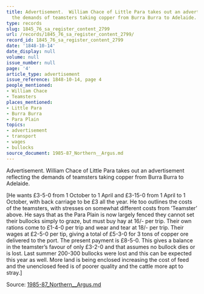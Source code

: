 ```yaml
---
title: Advertisement.  William Chace of Little Para takes out an advertisement reflecting
  the demands of teamsters taking copper from Burra Burra to Adelaide.
type: records
slug: 1845_76_sa_register_content_2799
url: /records/1845_76_sa_register_content_2799/
record_id: 1845_76_sa_register_content_2799
date: '1848-10-14'
date_display: null
volume: null
issue_number: null
page: '4'
article_type: advertisement
issue_reference: 1848-10-14, page 4
people_mentioned:
- William Chace
- Teamsters
places_mentioned:
- Little Para
- Burra Burra
- Para Plain
topics:
- advertisement
- transport
- wages
- bullocks
source_document: 1985-87_Northern__Argus.md
---
```


Advertisement.  William Chace of Little Para takes out an advertisement reflecting the demands of teamsters taking copper from Burra Burra to Adelaide.

[He wants £3-5-0 from 1 October to 1 April and £3-15-0 from 1 April to 1 October, with back carriage to be £3 all the year.  He too outlines the costs of the teamsters, with stresses on somewhat different costs from ‘Teamster’ above.  He says that as the Para Plain is now largely fenced they cannot set their bullocks simply to graze, but must buy hay at 16/- per trip.  Their own rations come to £1-4-0 per trip and wear and tear at 18/- per trip.  Their wages at £2-5-0 per tip, giving a total of £5-3-0 for 3 tons of copper ore delivered to the port.  The present payment is £8-5-0.  This gives a balance in the teamster’s favour of only £3-2-0 and that assumes no bullock dies or is lost.  Last summer 200-300 bullocks were lost and this can be expected this year as well.  More land is being enclosed increasing the cost of feed and the unenclosed feed is of poorer quality and the cattle more apt to stray.]

Source: [1985-87_Northern__Argus.md](/downloads/markdown/1985-87_Northern__Argus.md)
